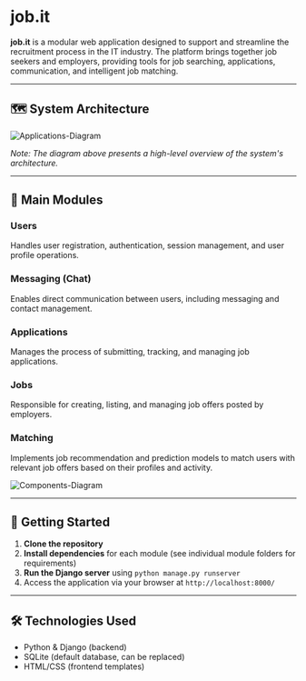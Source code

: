 # job.it

**job.it** is a modular web application designed to support and streamline the recruitment process in the IT industry. The platform brings together job seekers and employers, providing tools for job searching, applications, communication, and intelligent job matching.

---

## 🗺️ System Architecture

![Applications-Diagram](https://github.com/user-attachments/assets/6fba49a9-da47-4db6-9fb0-f52ea53d2b30)

*Note: The diagram above presents a high-level overview of the system's architecture.*

---

## 🧩 Main Modules

### Users
Handles user registration, authentication, session management, and user profile operations.

### Messaging (Chat)
Enables direct communication between users, including messaging and contact management.

### Applications
Manages the process of submitting, tracking, and managing job applications.

### Jobs
Responsible for creating, listing, and managing job offers posted by employers.

### Matching
Implements job recommendation and prediction models to match users with relevant job offers based on their profiles and activity.

![Components-Diagram](https://github.com/user-attachments/assets/33bf8c30-0c24-40b9-bd8f-1bea2f745baf)


---

## 🚀 Getting Started

1. **Clone the repository**
2. **Install dependencies** for each module (see individual module folders for requirements)
3. **Run the Django server** using `python manage.py runserver`
4. Access the application via your browser at `http://localhost:8000/`

---

## 🛠️ Technologies Used

- Python & Django (backend)
- SQLite (default database, can be replaced)
- HTML/CSS (frontend templates)
